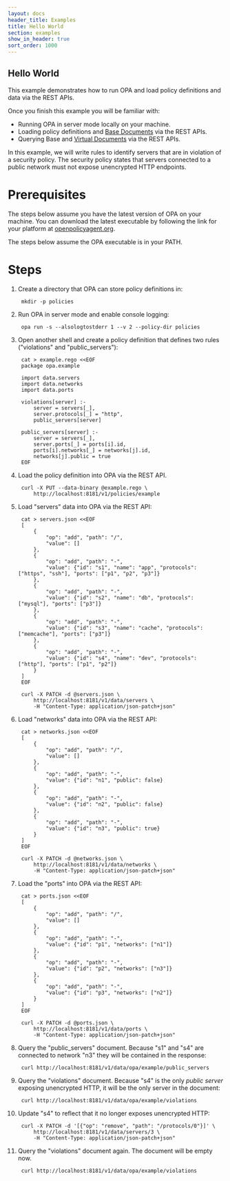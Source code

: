 ```yaml
---
layout: docs
header_title: Examples
title: Hello World
section: examples
show_in_header: true
sort_order: 1000
---
```


Hello World
-----------

This example demonstrates how to run OPA and load policy definitions and data
via the REST APIs.

Once you finish this example you will be familiar with:

- Running OPA in server mode locally on your machine.
- Loading policy definitions and [Base Documents](/docs/arch.html#data-model) via the REST APIs.
- Querying Base and [Virtual Documents](/docs/arch.html#data-model) via the REST APIs.

In this example, we will write rules to identify servers that are in violation of
a security policy. The security policy states that servers connected to a public network
must not expose unencrypted HTTP endpoints.

Prerequisites
=============

The steps below assume you have the latest version of OPA on your machine. You can download the
latest executable by following the link for your platform at [openpolicyagent.org](http://openpolicyagent.org).

The steps below assume the OPA executable is in your PATH.

Steps
=====

1. Create a directory that OPA can store policy definitions in:

        mkdir -p policies

1. Run OPA in server mode and enable console logging:

        opa run -s --alsologtostderr 1 --v 2 --policy-dir policies

1. Open another shell and create a policy definition that defines two rules ("violations" and "public_servers"):

        cat > example.rego <<EOF
        package opa.example

        import data.servers
        import data.networks
        import data.ports

        violations[server] :-
            server = servers[_],
            server.protocols[_] = "http",
            public_servers[server]

        public_servers[server] :-
            server = servers[_],
            server.ports[_] = ports[i].id,
            ports[i].networks[_] = networks[j].id,
            networks[j].public = true
        EOF

1. Load the policy definition into OPA via the REST API.

        curl -X PUT --data-binary @example.rego \
            http://localhost:8181/v1/policies/example

1. Load "servers" data into OPA via the REST API:

        cat > servers.json <<EOF
        [
            {
                "op": "add", "path": "/",
                "value": []
            },
            {
                "op": "add", "path": "-",
                "value": {"id": "s1", "name": "app", "protocols": ["https", "ssh"], "ports": ["p1", "p2", "p3"]}
            },
            {
                "op": "add", "path": "-",
                "value": {"id": "s2", "name": "db", "protocols": ["mysql"], "ports": ["p3"]}
            },
            {
                "op": "add", "path": "-",
                "value": {"id": "s3", "name": "cache", "protocols": ["memcache"], "ports": ["p3"]}
            },
            {
                "op": "add", "path": "-",
                "value": {"id": "s4", "name": "dev", "protocols": ["http"], "ports": ["p1", "p2"]}
            }
        ]
        EOF

        curl -X PATCH -d @servers.json \
            http://localhost:8181/v1/data/servers \
            -H "Content-Type: application/json-patch+json"

1. Load "networks" data into OPA via the REST API:

        cat > networks.json <<EOF
        [
            {
                "op": "add", "path": "/",
                "value": []
            },
            {
                "op": "add", "path": "-",
                "value": {"id": "n1", "public": false}
            },
            {
                "op": "add", "path": "-",
                "value": {"id": "n2", "public": false}
            },
            {
                "op": "add", "path": "-",
                "value": {"id": "n3", "public": true}
            }
        ]
        EOF

        curl -X PATCH -d @networks.json \
            http://localhost:8181/v1/data/networks \
            -H "Content-Type: application/json-patch+json"

1. Load the "ports" into OPA via the REST API:

        cat > ports.json <<EOF
        [
            {
                "op": "add", "path": "/",
                "value": []
            },
            {
                "op": "add", "path": "-",
                "value": {"id": "p1", "networks": ["n1"]}
            },
            {
                "op": "add", "path": "-",
                "value": {"id": "p2", "networks": ["n3"]}
            },
            {
                "op": "add", "path": "-",
                "value": {"id": "p3", "networks": ["n2"]}
            }
        ]
        EOF

        curl -X PATCH -d @ports.json \
            http://localhost:8181/v1/data/ports \
            -H "Content-Type: application/json-patch+json"

1. Query the "public_servers" document. Because "s1" and "s4" are connected to network "n3" they will be contained in the response:

        curl http://localhost:8181/v1/data/opa/example/public_servers

1. Query the "violations" document. Because "s4" is the only *public server* exposing unencrypted HTTP, it will be the only server in the document:

        curl http://localhost:8181/v1/data/opa/example/violations

1. Update "s4" to reflect that it no longer exposes unencrypted HTTP:

        curl -X PATCH -d '[{"op": "remove", "path": "/protocols/0"}]' \
            http://localhost:8181/v1/data/servers/3 \
            -H "Content-Type: application/json-patch+json"

1. Query the "violations" document again. The document will be empty now.

        curl http://localhost:8181/v1/data/opa/example/violations
